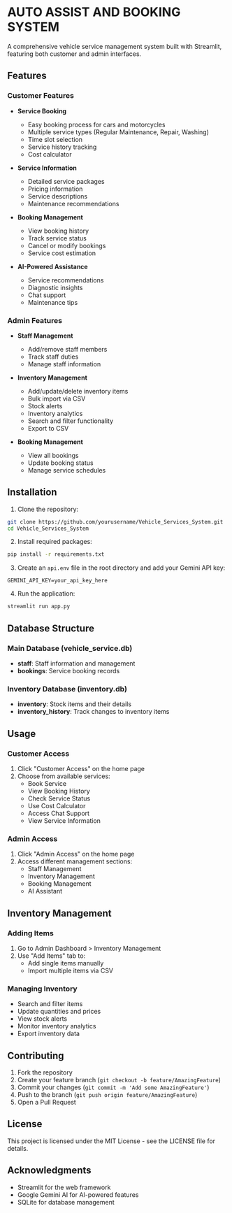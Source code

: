 # AUTO ASSIST AND BOOKING SYSTEM

A comprehensive vehicle service management system built with Streamlit, featuring both customer and admin interfaces.

## Features

### Customer Features
- **Service Booking**
  - Easy booking process for cars and motorcycles
  - Multiple service types (Regular Maintenance, Repair, Washing)
  - Time slot selection
  - Service history tracking
  - Cost calculator

- **Service Information**
  - Detailed service packages
  - Pricing information
  - Service descriptions
  - Maintenance recommendations

- **Booking Management**
  - View booking history
  - Track service status
  - Cancel or modify bookings
  - Service cost estimation

- **AI-Powered Assistance**
  - Service recommendations
  - Diagnostic insights
  - Chat support
  - Maintenance tips

### Admin Features
- **Staff Management**
  - Add/remove staff members
  - Track staff duties
  - Manage staff information

- **Inventory Management**
  - Add/update/delete inventory items
  - Bulk import via CSV
  - Stock alerts
  - Inventory analytics
  - Search and filter functionality
  - Export to CSV

- **Booking Management**
  - View all bookings
  - Update booking status
  - Manage service schedules

## Installation

1. Clone the repository:
```bash
git clone https://github.com/yourusername/Vehicle_Services_System.git
cd Vehicle_Services_System
```

2. Install required packages:
```bash
pip install -r requirements.txt
```

3. Create an `api.env` file in the root directory and add your Gemini API key:
```
GEMINI_API_KEY=your_api_key_here
```

4. Run the application:
```bash
streamlit run app.py
```

## Database Structure

### Main Database (vehicle_service.db)
- **staff**: Staff information and management
- **bookings**: Service booking records

### Inventory Database (inventory.db)
- **inventory**: Stock items and their details
- **inventory_history**: Track changes to inventory items

## Usage

### Customer Access
1. Click "Customer Access" on the home page
2. Choose from available services:
   - Book Service
   - View Booking History
   - Check Service Status
   - Use Cost Calculator
   - Access Chat Support
   - View Service Information

### Admin Access
1. Click "Admin Access" on the home page
2. Access different management sections:
   - Staff Management
   - Inventory Management
   - Booking Management
   - AI Assistant

## Inventory Management

### Adding Items
1. Go to Admin Dashboard > Inventory Management
2. Use "Add Items" tab to:
   - Add single items manually
   - Import multiple items via CSV

### Managing Inventory
- Search and filter items
- Update quantities and prices
- View stock alerts
- Monitor inventory analytics
- Export inventory data

## Contributing

1. Fork the repository
2. Create your feature branch (`git checkout -b feature/AmazingFeature`)
3. Commit your changes (`git commit -m 'Add some AmazingFeature'`)
4. Push to the branch (`git push origin feature/AmazingFeature`)
5. Open a Pull Request

## License

This project is licensed under the MIT License - see the LICENSE file for details.

## Acknowledgments

- Streamlit for the web framework
- Google Gemini AI for AI-powered features
- SQLite for database management 